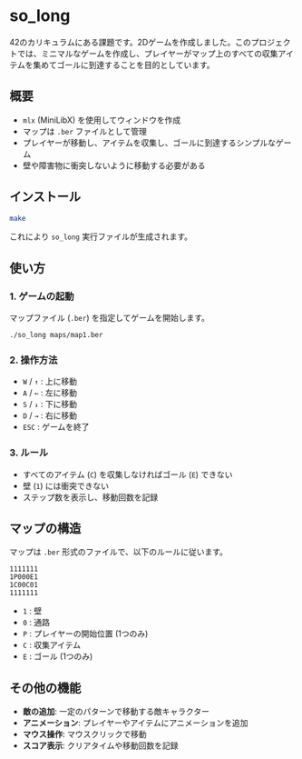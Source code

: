 # so_long

42のカリキュラムにある課題です。2Dゲームを作成しました。このプロジェクトでは、ミニマルなゲームを作成し、プレイヤーがマップ上のすべての収集アイテムを集めてゴールに到達することを目的としています。

## 概要

- `mlx` (MiniLibX) を使用してウィンドウを作成
- マップは `.ber` ファイルとして管理
- プレイヤーが移動し、アイテムを収集し、ゴールに到達するシンプルなゲーム
- 壁や障害物に衝突しないように移動する必要がある

## インストール

```sh
make
```

これにより `so_long` 実行ファイルが生成されます。

## 使い方

### 1. ゲームの起動
マップファイル (`.ber`) を指定してゲームを開始します。

```sh
./so_long maps/map1.ber
```

### 2. 操作方法

- `W` / `↑` : 上に移動
- `A` / `←` : 左に移動
- `S` / `↓` : 下に移動
- `D` / `→` : 右に移動
- `ESC` : ゲームを終了

### 3. ルール

- すべてのアイテム (`C`) を収集しなければゴール (`E`) できない
- 壁 (`1`) には衝突できない
- ステップ数を表示し、移動回数を記録

## マップの構造

マップは `.ber` 形式のファイルで、以下のルールに従います。

```
1111111
1P000E1
1C00C01
1111111
```

- `1` : 壁
- `0` : 通路
- `P` : プレイヤーの開始位置 (1つのみ)
- `C` : 収集アイテム
- `E` : ゴール (1つのみ)

## その他の機能

- **敵の追加**: 一定のパターンで移動する敵キャラクター
- **アニメーション**: プレイヤーやアイテムにアニメーションを追加
- **マウス操作**: マウスクリックで移動
- **スコア表示**: クリアタイムや移動回数を記録
